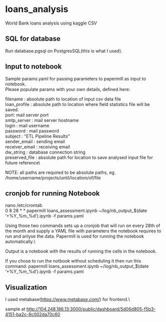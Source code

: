 # loans_analysis
World Bank loans analysis using kaggle CSV

SQL for database
-------------------------------------------
Run database.pgsql on PostgresSQL(this is what I used).

Input to notebook
-------------------------------------------
Sample params.yaml for passing parameters to papermill as input to notebook.\
Please populate params with your own details, defined here:

filename : absolute path to location of input csv data file\
loan_profile : absolute path to location where field statistics file will be saved.\
port: mail server port\
smtp_server : mail server hostname\
login : mail username\
password : mail password\
subject : "ETL Pipeline Results"\
sender_email : sending email\
receiver_email : receiving email\
dw_string : database connection string\
preserved_file : absolute path for location to save analysed input file for future reference\

NOTE: all paths are required to be absolute paths, eg. /home/username/projects/until/location/of/file

cronjob for running Notebook
-------------------------------------------
nano /etc/crontab\
0 8 28 * * papermill loans_assessment.ipynb ~/log/nb_output_$(date ‘+%Y_%m_%d’).ipynb -f params.yaml

Using those two commands sets up a cronjob that will run on every 28th of the month and supply a YAML file with parameters the notebook requires to run and anlyse the data. Papermill is used for running the notebook automatically.\

Output is a notebook with the results of running the cells in the notebook.

If you chose to run the notbook without scheduling it then run this command:
papermill loans_assessment.ipynb ~/log/nb_output_$(date ‘+%Y_%m_%d’).ipynb -f params.yaml


Visualization
-------------------------------------------
I used metabase(https://www.metabase.com/) for frontend.\

sample at http://104.248.186.13:3000/public/dashboard/5d06d805-f5b3-4151-ba2c-9c002da70c60
